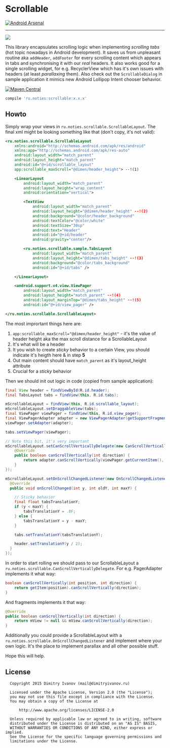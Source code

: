 # Scrollable

[![Android Arsenal](https://img.shields.io/badge/Android%20Arsenal-Scrollable-brightgreen.svg?style=flat)](http://android-arsenal.com/details/1/1687)

---

![](https://raw.githubusercontent.com/noties/Scrollable/master/sample.gif)

This library encapsulates scrolling logic when implementing *scrolling tabs* (hot topic nowadays in Android development). It saves us from unpleasant routine aka `addHeader`, `addFooter` for every scrolling content which appears in tabs and synchronising it with our *real* headers. It also works good for a single scrolling widget, for e.g. RecyclerView which has it's own issues with headers (at least *parallaxing* them). Also check out the `ScrollableDialog` in sample application it mimics new Android Lollipop Intent chooser behavior.

[![Maven Central](https://img.shields.io/maven-central/v/ru.noties/scrollable.svg)](http://search.maven.org/#search|ga|1|g%3A%22ru.noties%22%20AND%20a%3A%22scrollable%22)
```groovy
compile 'ru.noties:scrollable:x.x.x'
```


## Howto
Simply wrap your views in `ru.noties.scrollable.ScrollableLayout`. The final xml might be looking something like that (don't copy, it's not valid):

```xml
<ru.noties.scrollable.ScrollableLayout
    xmlns:android="http://schemas.android.com/apk/res/android"
    xmlns:app="http://schemas.android.com/apk/res-auto"
    android:layout_width="match_parent"
    android:layout_height="match_parent"
    android:id="@+id/scrollable_layout"
    app:scrollable_maxScroll="@dimen/header_height"> --!(1)

    <LinearLayout
        android:layout_width="match_parent"
        android:layout_height="wrap_content"
        android:orientation="vertical">

        <TextView
            android:layout_width="match_parent"
            android:layout_height="@dimen/header_height" --!(2)
            android:background="@color/header_background" 
            android:textColor="@color/white"
            android:textSize="30sp"
            android:text="Header"
            android:id="@+id/header"
            android:gravity="center"/>

        <ru.noties.scrollable.sample.TabsLayout
            android:layout_width="match_parent"
            android:layout_height="@dimen/tabs_height" --!(3)
            android:background="@color/tabs_background"
            android:id="@+id/tabs" />

    </LinearLayout>

    <android.support.v4.view.ViewPager
        android:layout_width="match_parent"
        android:layout_height="match_parent" --!(4)
        android:layout_marginTop="@dimen/tabs_height" --!(5)
        android:id="@+id/view_pager" />

</ru.noties.scrollable.ScrollableLayout>

```

The most imprortant things here are:

1. `app:scrollable_maxScroll="@dimen/header_height"` - it's the value of header height aka the max scroll distance for a ScrollableLayout
2. It's what will be a header
3. It you wish to create *sticky* behavior to a certain View, you should indicate it's heigth here & in step **5**
4. Out main content should have `match_parent` as it's layout_height attribute
5. Crucial for a *sticky* behavior


Then we should init out logic in code (copied from sample application):
```java
final View header = findViewById(R.id.header);
final TabsLayout tabs = findView(this, R.id.tabs);

mScrollableLayout = findView(this, R.id.scrollable_layout);
mScrollableLayout.setDraggableView(tabs);
final ViewPager viewPager = findView(this, R.id.view_pager);
final ViewPagerAdapter adapter = new ViewPagerAdapter(getSupportFragmentManager(), getResources(), getFragments());
viewPager.setAdapter(adapter);

tabs.setViewPager(viewPager);

// Note this bit, it's very important
mScrollableLayout.setCanScrollVerticallyDelegate(new CanScrollVerticallyDelegate() {
    @Override
    public boolean canScrollVertically(int direction) {
    	return adapter.canScrollVertically(viewPager.getCurrentItem(), direction);
    }
});

mScrollableLayout.setOnScrollChangedListener(new OnScrollChangedListener() {
  @Override
  public void onScrollChanged(int y, int oldY, int maxY) {

	// Sticky behavior
    final float tabsTranslationY;
    if (y < maxY) {
    	tabsTranslationY = .0F;
    } else {
    	tabsTranslationY = y - maxY;
    }

    tabs.setTranslationY(tabsTranslationY);

    header.setTranslationY(y / 2);
  }
});
```

In order to start rolling we should pass to our ScrollableLayout a `ru.noties.scrollable.CanScrollVerticallyDelegate`. For e.g. PagerAdapter implements it what way:

```java
boolean canScrollVertically(int position, int direction) {
	return getItem(position).canScrollVertically(direction);
}
```

And fragments implements it that way:

```java
@Override
public boolean canScrollVertically(int direction) {
	return mView != null && mView.canScrollVertically(direction);
}
```

Additionally you could provide a ScrollableLayout with a `ru.noties.scrollable.OnScrollChangedListener` and implement where your own logic. It's the place to implement parallax and all other possible stuff.

Hope this will help.


## License

```
  Copyright 2015 Dimitry Ivanov (mail@dimitryivanov.ru)

  Licensed under the Apache License, Version 2.0 (the "License");
  you may not use this file except in compliance with the License.
  You may obtain a copy of the License at

      http://www.apache.org/licenses/LICENSE-2.0

  Unless required by applicable law or agreed to in writing, software
  distributed under the License is distributed on an "AS IS" BASIS,
  WITHOUT WARRANTIES OR CONDITIONS OF ANY KIND, either express or implied.
  See the License for the specific language governing permissions and
  limitations under the License.
```

